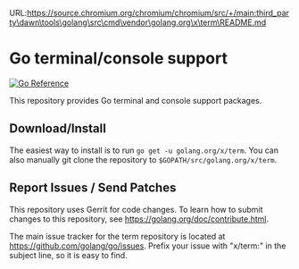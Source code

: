URL:https://source.chromium.org/chromium/chromium/src/+/main:third_party\dawn\tools\golang\src\cmd\vendor\golang.org\x\term\README.md
# Go terminal/console support

[![Go Reference](https://pkg.go.dev/badge/golang.org/x/term.svg)](https://pkg.go.dev/golang.org/x/term)

This repository provides Go terminal and console support packages.

## Download/Install

The easiest way to install is to run `go get -u golang.org/x/term`. You can
also manually git clone the repository to `$GOPATH/src/golang.org/x/term`.

## Report Issues / Send Patches

This repository uses Gerrit for code changes. To learn how to submit changes to
this repository, see https://golang.org/doc/contribute.html.

The main issue tracker for the term repository is located at
https://github.com/golang/go/issues. Prefix your issue with "x/term:" in the
subject line, so it is easy to find.
